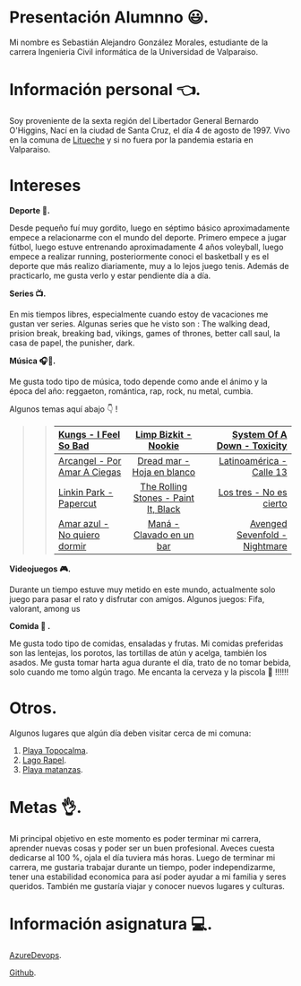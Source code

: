 
# Presentación Alumnno 😃. 

Mi nombre es Sebastián Alejandro González Morales, estudiante de la carrera Ingenieria Civil informática de la Universidad de Valparaiso. 

# Información personal 👈.

Soy proveniente de la sexta región del Libertador General Bernardo O'Higgins, Nací en la ciudad de Santa Cruz, el día 4 de agosto de 1997. Vivo en la comuna de [Litueche](https://es.wikipedia.org/wiki/Litueche) y si no fuera por la pandemia estaria en Valparaiso.

# Intereses

   **Deporte 💪.**

  Desde pequeño fuí muy gordito, luego en séptimo básico aproximadamente empece a relacionarme con el mundo del deporte. Primero empece a jugar fútbol, luego estuve entrenando aproximadamente 4 años voleyball, luego empece a realizar running, posteriormente conoci el basketball y es el deporte que más realizo diariamente, muy a lo lejos juego tenis. Además de practicarlo, me gusta verlo y estar pendiente día a día.

  
   **Series 📺.**

En mis tiempos libres, especialmente cuando estoy de vacaciones me gustan ver series. Algunas series que he visto son : The walking dead, prision break, breaking bad, vikings, games of thrones, better call saul, la casa de papel, the punisher, dark.


   **Música 🎧🎸.**

Me gusta todo tipo de música, todo depende como ande el ánimo y la época del año: reggaeton, romántica, rap, rock, nu metal, cumbia.

Algunos temas aquí abajo 👇 !

>>| [Kungs - I Feel So Bad](https://www.youtube.com/watch?v=SQ3WXtrDSYA) | [Limp Bizkit - Nookie](https://www.youtube.com/watch?v=icQITeA1BMQ) | [System Of A Down - Toxicity](https://www.youtube.com/watch?v=iywaBOMvYLI) |
>>| :----- | :----: | ------: |
>>| [Arcangel - Por Amar A Ciegas](https://www.youtube.com/watch?v=IvpzV3HXUdA) | [Dread mar - Hoja en blanco](https://www.youtube.com/watch?v=4dOT1BoJFko)| [Latinoamérica - Calle 13 ](https://www.youtube.com/watch?v=qdoDb-6B83w) |
>>| [Linkin Park - Papercut](https://www.youtube.com/watch?v=vjVkXlxsO8Q) | [The Rolling Stones - Paint It, Black](https://www.youtube.com/watch?v=O4irXQhgMqg) | [Los tres - No es cierto](https://www.youtube.com/watch?v=LzpwOR1OQ04&list=OLAK5uy_kslM1zG4wgBvTZPtwZHHjUp_Vn8wqXLOE) |
>>| [Amar azul - No quiero dormir](https://www.youtube.com/watch?v=YUgeOB5fbco) | [Maná - Clavado en un bar](https://www.youtube.com/watch?v=fBrX8ym3dBM&list=PLO_SMg6xKNgKFkWCo0iXRnX634svcRej0) | [Avenged Sevenfold - Nightmare](https://www.youtube.com/watch?v=VzkBv1-Y-TE) |


   **Videojuegos 🎮.**

Durante un tiempo estuve muy metido en este mundo, actualmente solo juego para pasar el rato y disfrutar con amigos. Algunos juegos: Fifa, valorant, among us 

   **Comida 🍎 .**

Me gusta todo tipo de comidas, ensaladas y frutas. Mi comidas preferidas son las lentejas, los porotos, las tortillas de atún y acelga, también los asados. Me gusta tomar harta agua durante el día, trato de no tomar bebida, solo cuando me tomo algún trago. Me encanta la cerveza y la piscola 🍺 !!!!!!

# Otros.

Algunos lugares que algún día deben visitar cerca de mi comuna:

1. [Playa Topocalma](https://www.google.com/search?q=playa+topocalma&source=lnms&tbm=isch&sa=X&ved=2ahUKEwjbo-2Z3JzsAhVYGrkGHUm1AsYQ_AUoAXoECB4QAw&biw=1536&bih=758).
2. [Lago Rapel](https://www.google.com/search?q=Lago+rapel&tbm=isch&ved=2ahUKEwjC7Iub3JzsAhVRDtQKHcm1AVUQ2-cCegQIABAA&oq=Lago+rapel&gs_lcp=CgNpbWcQAzoECAAQQzoFCAAQsQM6AggAOgcIABCxAxBDUOi-BljdzQZgp9EGaABwAHgAgAFfiAHcBZIBAjEwmAEAoAEBqgELZ3dzLXdpei1pbWfAAQE&sclient=img&ei=K696X4KrJNGc0AbJ64aoBQ&bih=758&biw=1536).
3. [Playa matanzas](https://www.google.com/search?q=Playa+Matanzas&tbm=isch&ved=2ahUKEwjLu4ja3JzsAhVlM7kGHcpjB_4Q2-cCegQIABAA&oq=Playa+Matanzas&gs_lcp=CgNpbWcQAzICCAAyAggAMgIIADIGCAAQCBAeMgYIABAIEB4yBggAEAgQHjIGCAAQCBAeMgYIABAIEB4yBggAEAgQHjIGCAAQCBAeOgQIABBDOgQIABAYOgUIABCxA1ChPVjIWmDRW2gAcAB4AIABW4gBzwqSAQIxOZgBAKABAaoBC2d3cy13aXotaW1nwAEB&sclient=img&ei=r696X4uoKOXm5OUPysed8A8&bih=758&biw=1536).
   
   
# Metas 👌.

Mi principal objetivo en este momento es poder terminar mi carrera, aprender nuevas cosas y poder ser un buen profesional. Aveces cuesta dedicarse al 100 %, ojala el día tuviera más horas. Luego de terminar mi carrera, me gustaria trabajar durante un tiempo, poder independizarme, tener una estabilidad economica para así poder ayudar a mi familia y seres queridos. También me gustaría viajar y conocer nuevos lugares y culturas. 


# Información asignatura 💻.

[AzureDevops](https://dev.azure.com/sebastiangonzalez0175).

[Github](https://github.com/SebastianGonzalezMorales).
